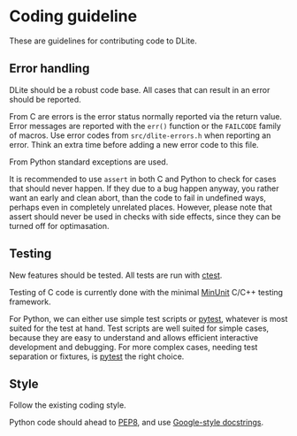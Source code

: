 Coding guideline
================
These are guidelines for contributing code to DLite.


Error handling
--------------
DLite should be a robust code base.
All cases that can result in an error should be reported.

From C are errors is the error status normally reported via the return value.
Error messages are reported with the `err()` function or the `FAILCODE` family of macros.
Use error codes from `src/dlite-errors.h` when reporting an error.
Think an extra time before adding a new error code to this file.

From Python standard exceptions are used.

It is recommended to use `assert` in both C and Python to check for cases that should never happen.
If they due to a bug happen anyway, you rather want an early and clean abort, than the code to fail in undefined ways, perhaps even in completely unrelated places.
However, please note that assert should never be used in checks with side effects, since they can be turned off for optimasation.


Testing
-------
New features should be tested.
All tests are run with [ctest].

Testing of C code is currently done with the minimal [MinUnit] C/C++ testing framework.

For Python, we can either use simple test scripts or [pytest], whatever is most suited for the test at hand.
Test scripts are well suited for simple cases, because they are easy to understand and allows efficient interactive development and debugging.
For more complex cases, needing test separation or fixtures, is [pytest] the right choice.


Style
-----
Follow the existing coding style.

Python code should ahead to [PEP8], and use [Google-style docstrings].



[PEP8]: https://peps.python.org/pep-0008/
[Google-style docstrings]: https://google.github.io/styleguide/pyguide.html#381-docstrings
[ctest]: https://cmake.org/cmake/help/latest/manual/ctest.1.html
[MinUnit]: https://github.com/siu/minunit/
[pytest]: https://docs.pytest.org/
